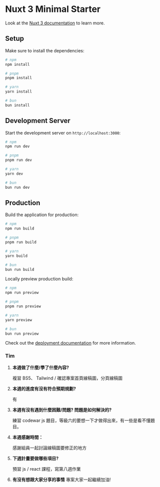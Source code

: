 # Nuxt 3 Minimal Starter

Look at the [Nuxt 3 documentation](https://nuxt.com/docs/getting-started/introduction) to learn more.

## Setup

Make sure to install the dependencies:

```bash
# npm
npm install

# pnpm
pnpm install

# yarn
yarn install

# bun
bun install
```

## Development Server

Start the development server on `http://localhost:3000`:

```bash
# npm
npm run dev

# pnpm
pnpm run dev

# yarn
yarn dev

# bun
bun run dev
```

## Production

Build the application for production:

```bash
# npm
npm run build

# pnpm
pnpm run build

# yarn
yarn build

# bun
bun run build
```

Locally preview production build:

```bash
# npm
npm run preview

# pnpm
pnpm run preview

# yarn
yarn preview

# bun
bun run preview
```

Check out the [deployment documentation](https://nuxt.com/docs/getting-started/deployment) for more information.

### Tim

1. **本週做了什麼/學了什麼內容?**

   複習 BS5、 Tailwind / 確認專案首頁線稿圖，分頁線稿圖

2. **本週的進度有沒有符合預期規劃?**

   有

3. **本週有沒有遇到什麼困難/問題? 問題是如何解決的?**

   練習 codewar js 題目，等級六的要想一下才做得出來，有一些是看不懂題目。

4. **本週感謝時間：**

   感謝組員一起討論線稿圖要修正的地方

5. **下週計畫要做哪些項目?**

   預習 js / react 課程，寫第八週作業

6. **有沒有想跟大家分享的事情**
   專案大家一起繼續加油!
